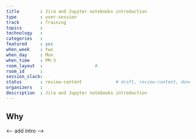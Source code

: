 ```yaml
---
title        : Jira and Jupyter notebooks introduction
type         : user-session
track        : Training
topics       : 
technology   :
categories   :
featured     : yes
when_week    : two
when_day     : Mon
when_time    : PM-3
room_layout  :                    #
room_id      :
session_slack:
status       : review-content             # draft, review-content, done
organizers   :
description  : Jira and Jupyter notebooks introduction
---
```


## Why

<-- add intro -->
